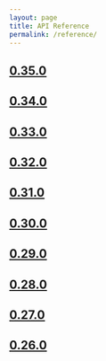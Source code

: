 ```yaml
---
layout: page
title: API Reference
permalink: /reference/
---
```


<!-- MARKER -->
## [0.35.0](../api/0.35.0/index)
## [0.34.0](../api/0.34.0/index)
## [0.33.0](../api/0.33.0/index)
## [0.32.0](../api/0.32.0/index)
## [0.31.0](../api/0.31.0/index)
## [0.30.0](../api/0.30.0/index)
## [0.29.0](../api/0.29.0/index)
## [0.28.0](../api/0.28.0/index)
## [0.27.0](../api/0.27.0/index)
## [0.26.0](../api/0.26.0/index)
